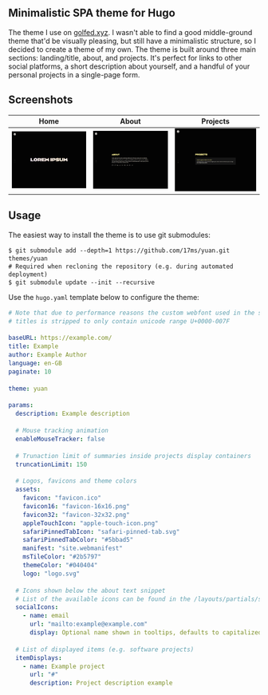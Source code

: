## Minimalistic SPA theme for Hugo

The theme I use on [golfed.xyz](https://golfed.xyz). I wasn't able to find a good middle-ground theme that'd be visually pleasing, but still have a minimalistic structure, so I decided to create a theme of my own. The theme is built around three main sections: landing/title, about, and projects. It's perfect for links to other social platforms, a short description about yourself, and a handful of your personal projects in a single-page form.

## Screenshots

| Home | About | Projects |
| :-: | :-: | :-: |
| ![](.github/docs/home-screen.png) | ![](.github/docs/about-screen.png/) | ![](.github/docs/projects-screen.png/) |

## Usage

The easiest way to install the theme is to use git submodules:

```shell
$ git submodule add --depth=1 https://github.com/17ms/yuan.git themes/yuan
# Required when recloning the repository (e.g. during automated deployment)
$ git submodule update --init --recursive
```

Use the `hugo.yaml` template below to configure the theme:

```yaml
# Note that due to performance reasons the custom webfont used in the site's
# titles is stripped to only contain unicode range U+0000-007F

baseURL: https://example.com/
title: Example
author: Example Author
language: en-GB
paginate: 10

theme: yuan

params:
  description: Example description

  # Mouse tracking animation
  enableMouseTracker: false

  # Trunaction limit of summaries inside projects display containers
  truncationLimit: 150

  # Logos, favicons and theme colors
  assets:
    favicon: "favicon.ico"
    favicon16: "favicon-16x16.png"
    favicon32: "favicon-32x32.png"
    appleTouchIcon: "apple-touch-icon.png"
    safariPinnedTabIcon: "safari-pinned-tab.svg"
    safariPinnedTabColor: "#5bbad5"
    manifest: "site.webmanifest"
    msTileColor: "#2b5797"
    themeColor: "#040404"
    logo: "logo.svg"

  # Icons shown below the about text snippet
  # List of the available icons can be found in the /layouts/partials/svg.html file
  socialIcons:
    - name: email
      url: "mailto:example@example.com"
      display: Optional name shown in tooltips, defaults to capitalized name

  # List of displayed items (e.g. software projects)
  itemDisplays:
    - name: Example project
      url: "#"
      description: Project description example
```

